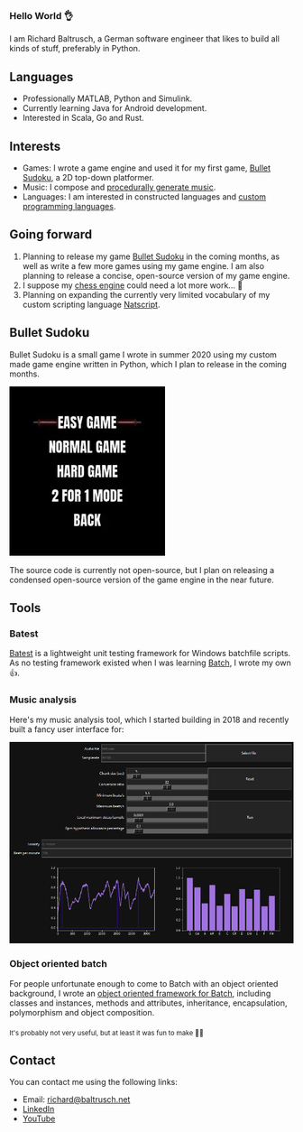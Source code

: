 ### Hello World :ok_hand:

I am Richard Baltrusch, a German software engineer that likes to build all kinds of stuff, preferably in Python.

## Languages

- Professionally MATLAB, Python and Simulink.
- Currently learning Java for Android development.
- Interested in Scala, Go and Rust.

## Interests

- Games: I wrote a game engine and used it for my first game, [Bullet Sudoku](https://github.com/rbaltrusch/rbaltrusch/edit/master/README.md#bullet-sudoku), a 2D top-down platformer.
- Music: I compose and [procedurally generate music](https://github.com/rbaltrusch/music_generation).
- Languages: I am interested in constructed languages and [custom programming languages](https://github.com/rbaltrusch/python_interpreter).

## Going forward

1) Planning to release my game [Bullet Sudoku](https://github.com/rbaltrusch/rbaltrusch/edit/master/README.md#bullet-sudoku) in the coming months, as well as write a few more games using my game engine. I am also planning to release a concise, open-source version of my game engine.
1) I suppose my [chess engine](https://github.com/rbaltrusch/chess_engine) could need a lot more work... :shrug:
1) Planning on expanding the currently very limited vocabulary of my custom scripting language [Natscript](https://github.com/rbaltrusch/python_interpreter).

## Bullet Sudoku

Bullet Sudoku is a small game I wrote in summer 2020 using my custom made game engine written in Python, which I plan to release in the coming months.

![Short GIF of Bullet Sudoku gameplay](https://github.com/rbaltrusch/rbaltrusch/blob/master/media/bullet_sudoku.gif?raw=true "Short GIF of Bullet Sudoku gameplay")

The source code is currently not open-source, but I plan on releasing a condensed open-source version of the game engine in the near future.

## Tools

### Batest

[Batest](https://github.com/rbaltrusch/batest) is a lightweight unit testing framework for Windows batchfile scripts. As no testing framework existed when I was learning [Batch](https://github.com/rbaltrusch/batch), I wrote my own :+1:.

### Music analysis

Here's my music analysis tool, which I started building in 2018 and recently built a fancy user interface for:

![Screenshot of the analysis GUI](https://github.com/rbaltrusch/music_mood_analysis/blob/master/music_mood_analysis/gui/media/screenshot2.png?raw=true "Screenshot of the analysis GUI")

### Object oriented batch

For people unfortunate enough to come to Batch with an object oriented background, I wrote an [object oriented framework for Batch](https://github.com/rbaltrusch/objectbatch/wiki), including classes and instances, methods and attributes, inheritance, encapsulation, polymorphism and object composition.

<sub>It's probably not very useful, but at least it was fun to make :100::100:</sub>

## Contact

You can contact me using the following links:

- Email: [richard@baltrusch.net](mailto:richard@baltrusch.net?subject=[Github])
- [LinkedIn](https://www.linkedin.com/in/richard-baltrusch-aa809a131/)
- [YouTube](https://www.youtube.com/channel/UCBB1v2nSWPvX_9Km-AMGkGQ)


